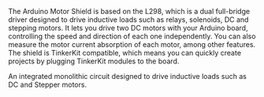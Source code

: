 <FeatureDescription>

The Arduino Motor Shield is based on the L298, which is a dual full-bridge driver designed to drive inductive loads such as relays, solenoids, DC and stepping motors. It lets you drive two DC motors with your Arduino board, controlling the speed and direction of each one independently. You can also measure the motor current absorption of each motor, among other features. The shield is TinkerKit compatible, which means you can quickly create projects by plugging TinkerKit modules to the board.

</FeatureDescription>

<FeatureList>

<Feature title="L298" image="connection">

An integrated monolithic circuit designed to drive inductive loads such as DC and Stepper motors.

<FeatureLink title="Datasheet" url="https://www.st.com/en/motor-drivers/l298.html" download blank/>
</Feature>

</FeatureList>